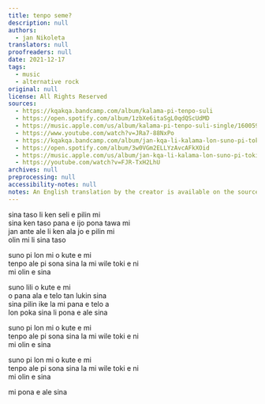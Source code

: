 ```yaml
---
title: tenpo seme?
description: null
authors:
  - jan Nikoleta
translators: null
proofreaders: null
date: 2021-12-17
tags:
  - music
  - alternative rock
original: null
license: All Rights Reserved
sources:
  - https://kqakqa.bandcamp.com/album/kalama-pi-tenpo-suli
  - https://open.spotify.com/album/1zbXe6itaSgL0qdQScUdMD
  - https://music.apple.com/us/album/kalama-pi-tenpo-suli-single/1600599543
  - https://www.youtube.com/watch?v=JRa7-88NxPo
  - https://kqakqa.bandcamp.com/album/jan-kqa-li-kalama-lon-suno-pi-toki-pona-lon-tenpo-sike-nanpa-2023
  - https://open.spotify.com/album/3w0VGm2ELLYzAvcAFkXOid
  - https://music.apple.com/us/album/jan-kqa-li-kalama-lon-suno-pi-toki-pona-lon-tenpo-sike/1703886265
  - https://youtube.com/watch?v=FJR-TxH2LhU
archives: null
preprocessing: null
accessibility-notes: null
notes: An English translation by the creator is available on the sources
---
```


sina taso li ken seli e pilin mi  \
sina ken taso pana e ijo pona tawa mi  \
jan ante ale li ken ala jo e pilin mi  \
olin mi li sina taso

suno pi lon mi o kute e mi  \
tenpo ale pi sona sina la mi wile toki e ni  \
mi olin e sina

suno lili o kute e mi  \
o pana ala e telo tan lukin sina  \
sina pilin ike la mi pana e telo a  \
lon poka sina li pona e ale sina

suno pi lon mi o kute e mi  \
tenpo ale pi sona sina la mi wile toki e ni  \
mi olin e sina

suno pi lon mi o kute e mi  \
tenpo ale pi sona sina la mi wile toki e ni  \
mi olin e sina

mi pona e ale sina